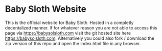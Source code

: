# Baby Sloth Website

This is the official website for Baby Sloth. Hosted in a completly decentalized manner. If for whatever reason you are not able to access this page via https://babysolsloth.com visit the git hosted site here https://babysolsloth.com. Alternatively you could also fork / download the zip version of this repo and open the index.html file in any browser.
